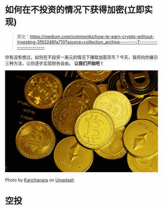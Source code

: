 # 如何在不投资的情况下获得加密(立即实现)

> 原文：<https://medium.com/coinmonks/how-to-earn-crypto-without-investing-3f93246fa710?source=collection_archive---------7----------------------->

你有没有想过，如何在不投资一美元的情况下赚取加密货币？今天，我将向你展示三种方法，让你逐步实现财务自由。
**让我们开始吧！**

![](img/e38b9e292f76b1aef16a53c14089c180.png)

Photo by [Kanchanara](https://unsplash.com/@kanchanara?utm_source=medium&utm_medium=referral) on [Unsplash](https://unsplash.com?utm_source=medium&utm_medium=referral)

# 空投